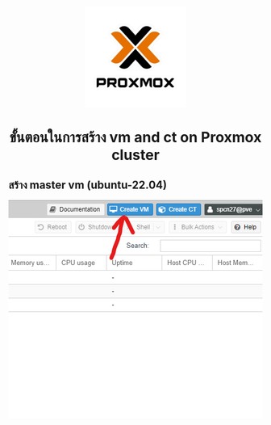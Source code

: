 <p align="center"> <img src="Screenshots/logo.png" alt="Paris" width="200"></p>

# <p align="center">ขั้นตอนในการสร้าง vm and ct on Proxmox cluster</p>

## สร้าง master vm (ubuntu-22.04)
![](Screenshots/(39-1).png)

